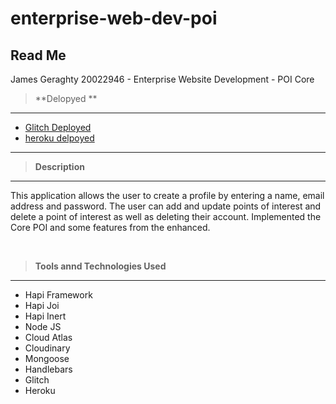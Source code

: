 # enterprise-web-dev-poi



## Read Me
James Geraghty 20022946 - Enterprise Website Development - POI Core


> **Delopyed **
---
- [Glitch Deployed](https://fan-adorable-flannel.glitch.me/)
- [heroku delpoyed](https://gentle-peak-56392.herokuapp.com/)

---

> **Description**
---
This application allows the user to create a profile by entering a name, email address and password. The user can add and update points of interest and delete a point of interest as well as deleting their account.
Implemented the Core POI and some features from the enhanced.


<p>&nbsp;</p>

> **Tools annd Technologies Used**
---
- Hapi Framework
- Hapi Joi
- Hapi Inert
- Node JS
- Cloud Atlas
- Cloudinary
- Mongoose
- Handlebars
- Glitch
- Heroku




<p>&nbsp;</p>
